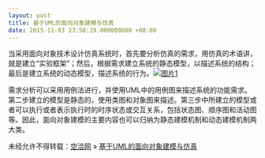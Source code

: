 ```yaml
---
layout: post
title: 基于UML的面向对象建模与仿真
date: 2015-11-03 23:58:19.000000000 +08:00
---
```


当采用面向对象技术设计仿真系统时，首先要分析仿真的需求，用仿真的术语讲，就是建立“实验框架”；然后，根据需求建立系统的静态模型，以描述系统的结构；最后是建立系统的动态模型，描述系统的行为。[![图片1](http://kongqia.com/wp-content/uploads/2015/11/图片1-300x178.png)](http://kongqia.com/wp-content/uploads/2015/11/图片1.png)

需求分析可以采用用例法进行，并使用UML中的用例图来描述系统的功能需求。第二步建立的模型是静态的，使用类图和对象图来描述。第三步中所建立的模型或者可以执行或者表示执行时的时序状态或交互关系，包括状态图、顺序图和活动图等。因此，面向对象建模的主要内容也可以归纳为静态建模机制和动态建模机制两大类。

未经允许不得转载：[空洽网](http://kongqia.com) » [基于UML的面向对象建模与仿真](http://kongqia.com/33614.html)


